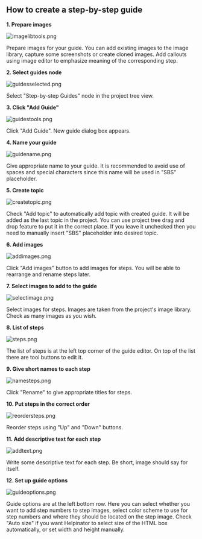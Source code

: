 ## How to create a step-by-step guide

**1\. Prepare images**

![imagelibtools.png](images/imagelibtools.png)

Prepare images for your guide. You can add existing images to the image library, capture some screenshots or create cloned images. Add callouts using image editor to emphasize meaning of the corresponding step.

**2\. Select guides node**

![guidesselected.png](images/guidesselected.png)

Select &#34;Step-by-step Guides&#34; node in the project tree view.

**3\. Click &#34;Add Guide&#34;**

![guidestools.png](images/guidestools.png)

Click &#34;Add Guide&#34;. New guide dialog box appears.

**4\. Name your guide**

![guidename.png](images/guidename.png)

Give appropriate name to your guide. It is recommended to avoid use of spaces and special characters since this name will be used in &#34;SBS&#34; placeholder.

**5\. Create topic**

![createtopic.png](images/createtopic.png)

Check &#34;Add topic&#34; to automatically add topic with created guide. It will be added as the last topic in the project. You can use project tree drag and drop feature to put it in the correct place. 
If you leave it unchecked then you need to manually insert &#34;SBS&#34; placeholder into desired topic.

**6\. Add images**

![addimages.png](images/addimages.png)

Click &#34;Add images&#34; button to add images for steps. You will be able to rearrange and rename steps later.

**7\. Select images to add to the guide**

![selectimage.png](images/selectimage.png)

Select images for steps. Images are taken from the project's image library. Check as many images as you wish.

**8\. List of steps**

![steps.png](images/steps.png)

The list of steps is at the left top corner of the guide editor. On top of the list there are tool buttons to edit it.

**9\. Give short names to each step**

![namesteps.png](images/namesteps.png)

Click &#34;Rename&#34; to give appropriate titles for steps. 

**10\. Put steps in the correct order**

![reordersteps.png](images/reordersteps.png)

Reorder steps using &#34;Up&#34; and &#34;Down&#34; buttons.

**11\. Add descriptive text for each step**

![addtext.png](images/addtext.png)

Write some descriptive text for each step. Be short, image should say for itself.

**12\. Set up guide options**

![guideoptions.png](images/guideoptions.png)

Guide options are at the left bottom row. Here you can select whether you want to add step numbers to step images, select color scheme to use for step numbers and where they should be located on the step image. Check &#34;Auto size&#34; if you want Helpinator to select size of the HTML box automatically, or set width and height manually.


